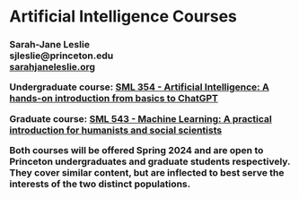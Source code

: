 
<h1>Artificial Intelligence Courses<br></h1>
<h3>Sarah-Jane Leslie<br>
sjleslie@princeton.edu<br>
<a href="sarahjaneleslie.org">sarahjaneleslie.org</a><br>

<p><b>Undergraduate course:</b> <a href="/SML354">SML 354 - Artificial Intelligence: A hands-on introduction from basics to ChatGPT</a></p>

<p><b>Graduate course:</b> <a href="/SML543">SML 543 - Machine Learning: A practical introduction for humanists and social scientists</a></p>

<p>Both courses will be offered Spring 2024 and are open to Princeton undergraduates and graduate students respectively. They cover similar content, but are inflected to best serve the interests of the two distinct populations. </p>


